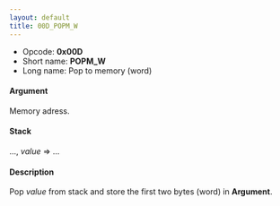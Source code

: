 ```yaml
---
layout: default
title: 00D_POPM_W
---
```


-   Opcode: **0x00D**
-   Short name: **POPM\_W**
-   Long name: Pop to memory (word)

#### Argument

Memory adress.

#### Stack

..., *value* =&gt; ...

#### Description

Pop *value* from stack and store the first two bytes (word) in **Argument**.
